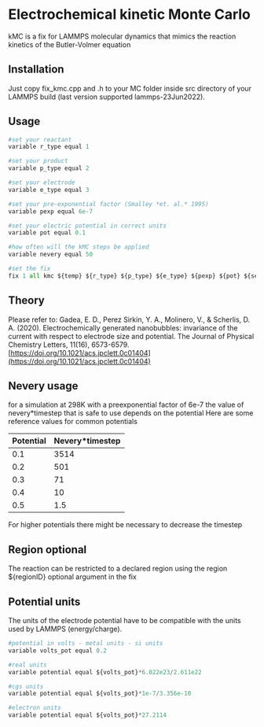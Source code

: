 # Electrochemical kinetic Monte Carlo

kMC is a fix for LAMMPS molecular dynamics that mimics the reaction kinetics of the Butler-Volmer equation

## Installation

Just copy fix_kmc.cpp and .h to your MC folder inside src directory of your LAMMPS build (last version supported lammps-23Jun2022).

## Usage

```python
#set your reactant
variable r_type equal 1

#set your product
variable p_type equal 2

#set your electrode
variable e_type equal 3

#set your pre-exponential factor (Smalley *et. al.* 1995)
variable pexp equal 6e-7

#set your electric potential in correct units
variable pot equal 0.1

#how often will the kMC steps be applied
variable nevery equal 50

#set the fix
fix 1 all kmc ${temp} ${r_type} ${p_type} ${e_type} ${pexp} ${pot} ${seed} ${nevery}


```
## Theory
Please refer to:
Gadea, E. D., Perez Sirkin, Y. A., Molinero, V., & Scherlis, D. A. (2020). Electrochemically generated nanobubbles: invariance of the current with respect to electrode size and potential. The Journal of Physical Chemistry Letters, 11(16), 6573-6579.
[https://doi.org/10.1021/acs.jpclett.0c01404](https://doi.org/10.1021/acs.jpclett.0c01404)
## Nevery usage
for a simulation at 298K with a preexponential factor of 6e-7
the value of nevery*timestep that is safe to use depends on the potential
Here are some reference values for common potentials

| Potential | Nevery*timestep |
|-----------|-----------------|
| 0.1       | 3514            |
| 0.2       | 501             |
| 0.3       | 71              |
| 0.4       | 10              |
| 0.5       | 1.5             |

For higher potentials there might be necessary to decrease the timestep

## Region optional
The reaction can be restricted to a declared region using the region ${regionID} optional argument in the fix

## Potential units
The units of the electrode potential have to be compatible with the units used by LAMMPS (energy/charge).

```python
#potential in volts - metal units - si units
variable volts_pot equal 0.2

#real units
variable potential equal ${volts_pot}*6.022e23/2.611e22

#cgs units
variable potential equal ${volts_pot}*1e-7/3.356e-10

#electron units
variable potential equal ${volts_pot}*27.2114

```
